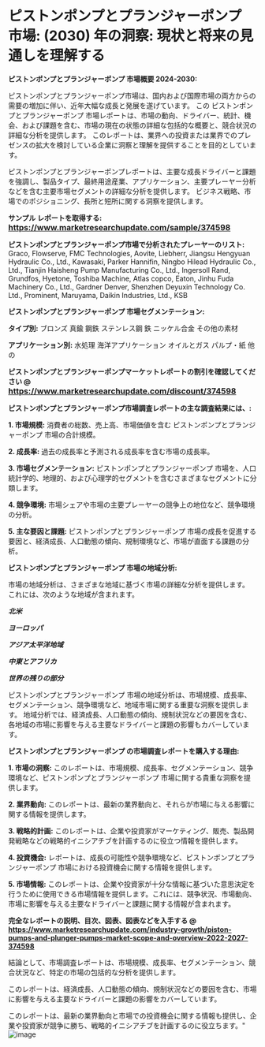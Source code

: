 # ピストンポンプとプランジャーポンプ 市場: (2030) 年の洞察: 現状と将来の見通しを理解する

<strong>ピストンポンプとプランジャーポンプ 市場概要 2024-2030:</strong>

ピストンポンプとプランジャーポンプ市場は、国内および国際市場の両方からの需要の増加に伴い、近年大幅な成長と発展を遂げています。 この ピストンポンプとプランジャーポンプ 市場レポートは、市場の動向、ドライバー、統計、機会、および課題を含む、市場の現在の状態の詳細な包括的な概要と、競合状況の詳細な分析を提供します。 このレポートは、業界への投資または業界でのプレゼンスの拡大を検討している企業に洞察と理解を提供することを目的としています。

ピストンポンプとプランジャーポンプレポートは、主要な成長ドライバーと課題を強調し、製品タイプ、最終用途産業、アプリケーション、主要プレーヤー分析などを含む主要市場セグメントの詳細な分析を提供します。 ビジネス戦略、市場でのポジショニング、長所と短所に関する洞察を提供します。



<strong>サンプル レポートを取得する: <a href=https://www.marketresearchupdate.com/sample/374598><font size=3 color=#0000ff>https://www.marketresearchupdate.com/sample/374598</font></a></strong>



<strong>ピストンポンプとプランジャーポンプ市場で分析されたプレーヤーのリスト:</strong>
Graco, Flowserve, FMC Technologies, Aovite, Liebherr, Jiangsu Hengyuan Hydraulic Co., Ltd., Kawasaki, Parker Hannifin, Ningbo Hilead Hydraulic Co., Ltd., Tianjin Haisheng Pump Manufacturing Co., Ltd., Ingersoll Rand, Grundfos, Hyetone, Toshiba Machine, Atlas copco, Eaton, Jinhu Fuda Machinery Co., Ltd., Gardner Denver, Shenzhen Deyuxin Technology Co. Ltd., Prominent, Maruyama, Daikin Industries, Ltd., KSB



<strong>ピストンポンプとプランジャーポンプ 市場セグメンテーション:</strong>



<strong>タイプ別:</strong>
ブロンズ
真鍮
鋼鉄
ステンレス鋼
鉄
ニッケル合金
その他の素材



<strong>アプリケーション別:</strong>
水処理
海洋アプリケーション
オイルとガス
パルプ・紙
他の



<strong>ピストンポンプとプランジャーポンプマーケットレポートの割引を確認してください @ <a href=https://www.marketresearchupdate.com/discount/374598><font size=3 color=#0000ff>https://www.marketresearchupdate.com/discount/374598</font></a></strong>



<strong>ピストンポンプとプランジャーポンプ市場調査レポートの主な調査結果には、:</strong>



<strong>1. 市場規模:</strong> 消費者の総数、売上高、市場価値を含む ピストンポンプとプランジャーポンプ 市場の合計規模。



<strong>2. 成長率:</strong> 過去の成長率と予測される成長率を含む市場の成長率。



<strong>3. 市場セグメンテーション:</strong> ピストンポンプとプランジャーポンプ 市場を、人口統計学的、地理的、および心理学的セグメントを含むさまざまなセグメントに分類します。



<strong>4. 競争環境:</strong> 市場シェアや市場の主要プレーヤーの競争上の地位など、競争環境の分析。



<strong>5. 主な要因と課題:</strong> ピストンポンプとプランジャーポンプ 市場の成長を促進する要因と、経済成長、人口動態の傾向、規制環境など、市場が直面する課題の分析。



<strong>ピストンポンプとプランジャーポンプ 市場の地域分析:</strong>

市場の地域分析は、さまざまな地域に基づく市場の詳細な分析を提供します。 これには、次のような地域が含まれます。

<em>

<strong>北米</strong></em>
<em>

<strong>ヨーロッパ</strong></em>
<em>

<strong>アジア太平洋地域</strong></em>
<em>

<strong>中東とアフリカ</strong></em>
<em>

<strong>世界の残りの部分</strong></em>

ピストンポンプとプランジャーポンプ 市場の地域分析は、市場規模、成長率、セグメンテーション、競争環境など、地域市場に関する重要な洞察を提供します。 地域分析では、経済成長、人口動態の傾向、規制状況などの要因を含む、各地域の市場に影響を与える主要なドライバーと課題の影響もカバーしています。



<strong>ピストンポンプとプランジャーポンプ の市場調査レポートを購入する理由:</strong>



<strong>1. 市場の洞察:</strong> このレポートは、市場規模、成長率、セグメンテーション、競争環境など、ピストンポンプとプランジャーポンプ 市場に関する貴重な洞察を提供します。



<strong>2. 業界動向:</strong> このレポートは、最新の業界動向と、それらが市場に与える影響に関する情報を提供します。



<strong>3. 戦略的計画:</strong> このレポートは、企業や投資家がマーケティング、販売、製品開発戦略などの戦略的イニシアチブを計画するのに役立つ情報を提供します。



<strong>4. 投資機会:</strong> レポートは、成長の可能性や競争環境など、ピストンポンプとプランジャーポンプ 市場における投資機会に関する情報を提供します。



<strong>5. 市場情報:</strong> このレポートは、企業や投資家が十分な情報に基づいた意思決定を行うために使用できる市場情報を提供します。これには、競争状況、市場動向、市場に影響を与える主要なドライバーと課題に関する情報が含まれます。



<strong><b>完全なレポートの説明、目次、図表、図表などを入手する @ <a href=https://www.marketresearchupdate.com/industry-growth/piston-pumps-and-plunger-pumps-market-scope-and-overview-2022-2027-374598>https://www.marketresearchupdate.com/industry-growth/piston-pumps-and-plunger-pumps-market-scope-and-overview-2022-2027-374598</a></b></strong>

結論として、市場調査レポートは、市場規模、成長率、セグメンテーション、競合状況など、特定の市場の包括的な分析を提供します。

このレポートは、経済成長、人口動態の傾向、規制状況などの要因を含む、市場に影響を与える主要なドライバーと課題の影響をカバーしています。

このレポートは、最新の業界動向と市場での投資機会に関する情報も提供し、企業や投資家が競争に勝ち、戦略的イニシアチブを計画するのに役立ちます。"
![image](https://github.com/renukap7961/renukap7961/assets/163852544/04cfef57-f768-4894-b2f8-f41639eff7ce)
